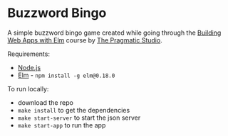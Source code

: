 # Buzzword Bingo

A simple buzzword bingo game created while going through the [Building Web Apps with Elm](https://pragmaticstudio.com/courses/elm) course by [The Pragmatic Studio](https://pragmaticstudio.com).

Requirements:
  * [Node.js](https://nodejs.org)
  * [Elm](http://elm-lang.org) - `npm install -g elm@0.18.0`

To run locally:
  * download the repo
  * `make install` to get the dependencies
  * `make start-server` to start the json server
  * `make start-app` to run the app
